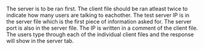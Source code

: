 The server is to be ran first. 
The client file should be ran atleast twice to indicate how many users are talking to eachother.
The test server IP is in the server file which is the first piece of information asked for.
The server port is also in the server file.
The IP is written in a comment of the client file.
The users type through each of the individual client files and the response will show in the server tab.
